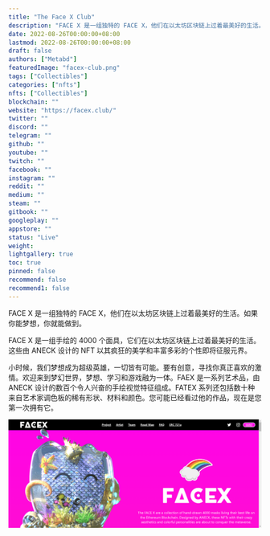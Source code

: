 ```yaml
---
title: "The Face X Club"
description: "FACE X 是一组独特的 FACE X，他们在以太坊区块链上过着最美好的生活。"
date: 2022-08-26T00:00:00+08:00
lastmod: 2022-08-26T00:00:00+08:00
draft: false
authors: ["Metabd"]
featuredImage: "facex-club.png"
tags: ["Collectibles"]
categories: ["nfts"]
nfts: ["Collectibles"]
blockchain: ""
website: "https://facex.club/"
twitter: ""
discord: ""
telegram: ""
github: ""
youtube: ""
twitch: ""
facebook: ""
instagram: ""
reddit: ""
medium: ""
steam: ""
gitbook: ""
googleplay: ""
appstore: ""
status: "Live"
weight: 
lightgallery: true
toc: true
pinned: false
recommend: false
recommend1: false
---
```

FACE X 是一组独特的 FACE X，他们在以太坊区块链上过着最美好的生活。如果你能梦想，你就能做到。

FACE X 是一组手绘的 4000 个面具，它们在以太坊区块链上过着最美好的生活。这些由 ANECK 设计的 NFT 以其疯狂的美学和丰富多彩的个性即将征服元界。

小时候，我们梦想成为超级英雄，一切皆有可能。要有创意，寻找你真正喜欢的激情。‍欢迎来到梦幻世界，梦想、学习和游戏融为一体。FAEX 是一系列艺术品，由 ANECK 设计的数百个令人兴奋的手绘视觉特征组成。FATEX 系列还包括数十种来自艺术家调色板的稀有形状、材料和颜色。您可能已经看过他的作品，现在是您第一次拥有它。

![nft](4123312321_new.png)